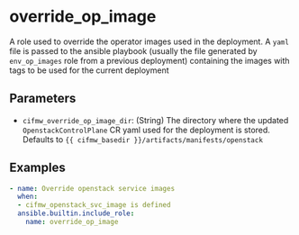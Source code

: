 # override_op_image
A role used to override the operator images used in the deployment. A `yaml` file is passed to the ansible playbook (usually the file generated by `env_op_images` role from a previous deployment) containing the images with tags to be used for the current deployment

## Parameters
* `cifmw_override_op_image_dir`: (String) The directory where the updated `OpenstackControlPlane` CR yaml used for the deployment is stored. Defaults to `{{ cifmw_basedir }}/artifacts/manifests/openstack`

## Examples
```YAML
- name: Override openstack service images
  when:
  - cifmw_openstack_svc_image is defined
  ansible.builtin.include_role:
    name: override_op_image
```
